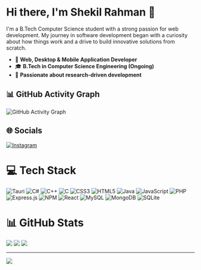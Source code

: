 # Hi there, I'm Shekil Rahman 👋

I'm a B.Tech Computer Science student with a strong passion for web development. My journey in software development began with a curiosity about how things work and a drive to build innovative solutions from scratch.

- 🚀 **Web, Desktop & Mobile Application Developer**
- 🎓 **B.Tech in Computer Science Engineering (Ongoing)**
- 🔬 **Passionate about research-driven development**

## 📊 GitHub Activity Graph

![GitHub Activity Graph](https://github-readme-activity-graph.vercel.app/graph?username=shekilrahman&theme=react-dark&hide_border=true&area=true)


## 🌐 Socials

[![Instagram](https://img.shields.io/badge/Instagram-%23E4405F.svg?logo=Instagram&logoColor=white)](https://instagram.com/shekilrahman)

# 💻 Tech Stack

![Tauri](https://img.shields.io/badge/tauri-%23FFC131.svg?style=for-the-badge&logo=tauri&logoColor=white)
![C#](https://img.shields.io/badge/c%23-%23239120.svg?style=for-the-badge&logo=c-sharp&logoColor=white)
![C++](https://img.shields.io/badge/c++-%2300599C.svg?style=for-the-badge&logo=c%2B%2B&logoColor=white)
![C](https://img.shields.io/badge/c-%2300599C.svg?style=for-the-badge&logo=c&logoColor=white)
![CSS3](https://img.shields.io/badge/css3-%231572B6.svg?style=for-the-badge&logo=css3&logoColor=white)
![HTML5](https://img.shields.io/badge/html5-%23E34F26.svg?style=for-the-badge&logo=html5&logoColor=white)
![Java](https://img.shields.io/badge/java-%23ED8B00.svg?style=for-the-badge&logo=java&logoColor=white)
![JavaScript](https://img.shields.io/badge/javascript-%23323330.svg?style=for-the-badge&logo=javascript&logoColor=%23F7DF1E)
![PHP](https://img.shields.io/badge/php-%23777BB4.svg?style=for-the-badge&logo=php&logoColor=white)
![Express.js](https://img.shields.io/badge/express.js-%23404d59.svg?style=for-the-badge&logo=express&logoColor=%2361DAFB)
![NPM](https://img.shields.io/badge/NPM-%23000000.svg?style=for-the-badge&logo=npm&logoColor=white)
![React](https://img.shields.io/badge/react-%2320232a.svg?style=for-the-badge&logo=react&logoColor=%2361DAFB)
![MySQL](https://img.shields.io/badge/mysql-%2300f.svg?style=for-the-badge&logo=mysql&logoColor=white)
![MongoDB](https://img.shields.io/badge/MongoDB-%234ea94b.svg?style=for-the-badge&logo=mongodb&logoColor=white)
![SQLite](https://img.shields.io/badge/sqlite-%2307405e.svg?style=for-the-badge&logo=sqlite&logoColor=white)

# 📊 GitHub Stats

![](https://github-readme-stats.vercel.app/api?username=shekilrahman&theme=radical&hide_border=false&include_all_commits=false&count_private=false)
![](https://github-readme-streak-stats.herokuapp.com/?user=shekilrahman&theme=radical&hide_border=false)
![](https://github-readme-stats.vercel.app/api/top-langs/?username=shekilrahman&theme=radical&hide_border=false&include_all_commits=false&count_private=false&layout=compact)

---

[![](https://visitcount.itsvg.in/api?id=shekilrahman&icon=0&color=0)](https://visitcount.itsvg.in)
